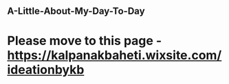 ## A-Little-About-My-Day-To-Day

# Please move to this page - https://kalpanakbaheti.wixsite.com/ideationbykb

